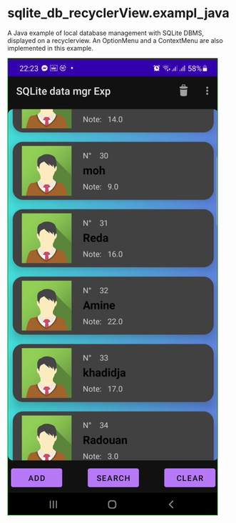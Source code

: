 # sqlite_db_recyclerView.exampl_java
A Java example of local database management with SQLite DBMS, displayed on a recyclerview.
An OptionMenu and a ContextMenu are also implemented in this example.



![alt text](https://github.com/myyoucef/sqlite_db_recyclerV.exampl_java/blob/a11c93e2848ff56767827379c04aa38744f85848/Capture%202022-05-07%20222352.png?raw=true)
